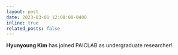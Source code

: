 ```yaml
---
layout: post
date: 2023-03-01 12:00:00-0400
inline: true
related_posts: false
---
```


**Hyunyoung Kim**
has joined PAICLAB as undergraduate researcher!